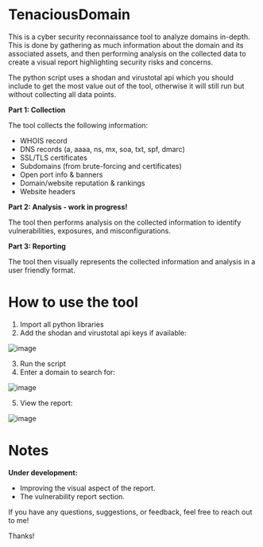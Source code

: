 # TenaciousDomain
This is a cyber security reconnaissance tool to analyze domains in-depth. This is done by gathering as much information about the domain and its associated assets, and then performing analysis on the collected data to create a visual report highlighting security risks and concerns.

The python script uses a shodan and virustotal api which you should include to get the most value out of the tool, otherwise it will still run but without collecting all data points.

**Part 1: Collection**

The tool collects the following information:
- WHOIS record
- DNS records (a, aaaa, ns, mx, soa, txt, spf, dmarc)
- SSL/TLS certificates
- Subdomains (from brute-forcing and certificates)
- Open port info & banners
- Domain/website reputation & rankings
- Website headers


**Part 2: Analysis - work in progress!**

The tool then performs analysis on the collected information to identify vulnerabilities, exposures, and misconfigurations.


**Part 3: Reporting**

The tool then visually represents the collected information and analysis in a user friendly format.



# How to use the tool

1. Import all python libraries
2. Add the shodan and virustotal api keys if available:

![image](https://github.com/smh-404/TenaciousDomain/assets/153841753/d2d77b48-36d3-483a-8bad-5336ab9c2a32)

3. Run the script
4. Enter a domain to search for:

![image](https://github.com/smh-404/TenaciousDomain/assets/153841753/9909a9dd-b899-4299-9b07-dbcc75bdf872)

5. View the report:

![image](https://github.com/smh-404/TenaciousDomain/assets/153841753/425443e0-7316-40ee-8c61-b2eae92ec7f6)



# Notes

**Under development:**
- Improving the visual aspect of the report.
- The vulnerability report section.

If you have any questions, suggestions, or feedback, feel free to reach out to me!

Thanks!
